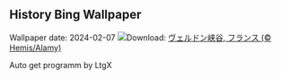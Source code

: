 ## History Bing Wallpaper
Wallpaper date: 2024-02-07
![](https://www.bing.com/th?id=OHR.GrandCanyonVerdon_JA-JP1674672705_UHD.jpg&w=1000)Download: [ヴェルドン峡谷, フランス (© Hemis/Alamy)](https://www.bing.com/th?id=OHR.GrandCanyonVerdon_JA-JP1674672705_UHD.jpg)

Auto get programm by LtgX
